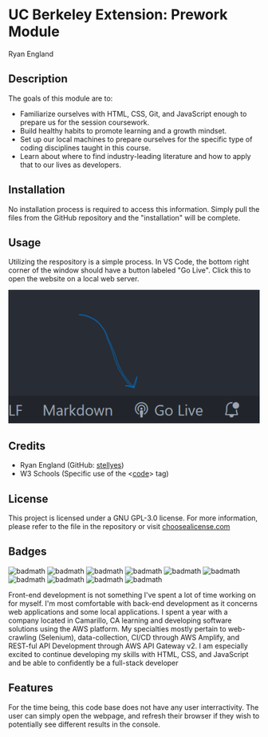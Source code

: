 # UC Berkeley Extension: Prework Module

Ryan England

## Description

The goals of this module are to:

- Familiarize ourselves with HTML, CSS, Git, and JavaScript enough to prepare us for the session coursework.
- Build healthy habits to promote learning and a growth mindset.
- Set up our local machines to prepare ourselves for the specific type of coding disciplines taught in this course.
- Learn about where to find industry-leading literature and how to apply that to our lives as developers.

## Installation

No installation process is required to access this information. Simply pull the files from the GitHub repository and the "installation" will be complete.

## Usage

Utilizing the respository is a simple process. In VS Code, the bottom right corner of the window should have a button labeled "Go Live". Click this to open the website on a local web server.

![Start the website using the "Go Live" buttom](assets/golive.png)

## Credits

- Ryan England (GitHub: [stellyes](https://github.com/stellyes))
- W3 Schools (Specific use of the <[code](https://www.w3schools.com/TAGs/tag_code.asp)> tag)

## License

This project is licensed under a GNU GPL-3.0 license. For more information, please refer to the file in the repository or visit [choosealicense.com](https://choosealicense.com/licenses/gpl-3.0/)

## Badges

![badmath](https://img.shields.io/badge/Amazon_AWS-familiar-232F3E?logo=amazonaws)
![badmath](https://img.shields.io/badge/AWS_API_Gateway-proficient-FF4F8B?logo=amazonapigateway)
![badmath](https://img.shields.io/badge/Amazon_EC2-proficient-FF9900?logo=amazonec2)
![badmath](https://img.shields.io/badge/Amazon_IAM-proficient-DD344C?logo=amazoniam)
![badmath](https://img.shields.io/badge/AWS_Lambda-proficient-FF9900?logo=awslambda)
![badmath](https://img.shields.io/badge/AWS_Amplify-proficient-FF9900?logo=awsamplify)
![badmath](https://img.shields.io/badge/AWS_Dynamo_DB-proficient-4053D6?logo=amazondynamodb)
![badmath](https://img.shields.io/badge/Amazon_Route_53-proficient-8C4FFF?logo=amazonroute53)
![badmath](https://img.shields.io/badge/Python-proficient-FECC00?logo=python)
![badmath](https://img.shields.io/badge/Selenium-proficient-43B02A?logo=Selenium)

Front-end development is not something I've spent a lot of time working on for myself. I'm most comfortable with back-end development as it concerns web applications and some local applications. I spent a year with a company located in Camarillo, CA learning and developing software solutions using the AWS platform. My specialties mostly pertain to web-crawling (Selenium), data-collection, CI/CD through AWS Amplify, and REST-ful API Development through AWS API Gateway v2. I am especially excited to continue developing my skills with HTML, CSS, and JavaScript and be able to confidently be a full-stack developer

## Features

For the time being, this code base does not have any user interractivity. The user can simply open the webpage, and refresh their browser if they wish to potentially see different results in the console.

